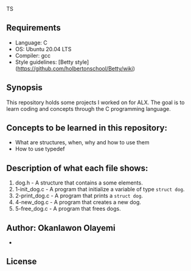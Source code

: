 TS

## Requirements
* Language: C
* OS: Ubuntu 20.04 LTS
* Compiler: gcc
* Style guidelines: [Betty style] (https://github.com/holbertonschool/Betty/wiki)

## Synopsis
This repository holds some projects I worked on for ALX. The goal is to learn coding and concepts through the C programming language.

## Concepts to be learned in this repository:
* What are structures, when, why and how to use them
* How to use typedef

## Description of what each file shows:
1. dog.h - A structure that contains a some elements.
2. 1-init_dog.c - A program that initialize a variable of type `struct dog`.
3. 2-print_dog.c -  A program that prints a `struct dog`.
4. 4-new_dog.c - A program that creates a new dog.
5. 5-free_dog.c - A program that frees dogs.

## Author: Okanlawon Olayemi
*

## License
